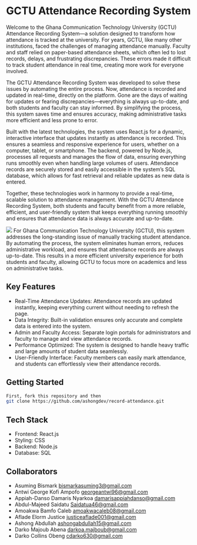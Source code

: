 # GCTU Attendance Recording System
Welcome to the Ghana Communication Technology University (GCTU) Attendance Recording System—a solution designed to transform how attendance is tracked at the university. For years, GCTU, like many other institutions, faced the challenges of managing attendance manually. Faculty and staff relied on paper-based attendance sheets, which often led to lost records, delays, and frustrating discrepancies. These errors made it difficult to track student attendance in real time, creating more work for everyone involved.

The GCTU Attendance Recording System was developed to solve these issues by automating the entire process. Now, attendance is recorded and updated in real-time, directly on the platform. Gone are the days of waiting for updates or fearing discrepancies—everything is always up-to-date, and both students and faculty can stay informed. By simplifying the process, this system saves time and ensures accuracy, making administrative tasks more efficient and less prone to error.

Built with the latest technologies, the system uses React.js for a dynamic, interactive interface that updates instantly as attendance is recorded. This ensures a seamless and responsive experience for users, whether on a computer, tablet, or smartphone. The backend, powered by Node.js, processes all requests and manages the flow of data, ensuring everything runs smoothly even when handling large volumes of users. Attendance records are securely stored and easily accessible in the system’s SQL database, which allows for fast retrieval and reliable updates as new data is entered.

Together, these technologies work in harmony to provide a real-time, scalable solution to attendance management. With the GCTU Attendance Recording System, both students and faculty benefit from a more reliable, efficient, and user-friendly system that keeps everything running smoothly and ensures that attendance data is always accurate and up-to-date.

![](https://media.licdn.com/dms/image/D4D12AQEL0Ssj4SMA6Q/article-cover_image-shrink_720_1280/0/1683547808301?e=2147483647&v=beta&t=ZQ8Lj-Srf2aVfTs9w1Ivx92x9pj0m1uN3hWmeQQk4a0)
For Ghana Communication Technology University (GCTU), this system addresses the long-standing issue of manually tracking student attendance. By automating the process, the system eliminates human errors, reduces administrative workload, and ensures that attendance records are always up-to-date. This results in a more efficient university experience for both students and faculty, allowing GCTU to focus more on academics and less on administrative tasks.

## Key Features
* Real-Time Attendance Updates: Attendance records are updated instantly, keeping everything current without needing to refresh the page.
* Data Integrity: Built-in validation ensures only accurate and complete data is entered into the system.
* Admin and Faculty Access: Separate login portals for administrators and faculty to manage and view attendance records.
* Performance Optimized: The system is designed to handle heavy traffic and large amounts of student data seamlessly.
* User-Friendly Interface: Faculty members can easily mark attendance, and students can effortlessly view their attendance records.

 ## Getting Started
```bash
First, fork this repository and then
git clone https://github.com/ashongdev/record-attendance.git

```
## Tech Stack
* Frontend: React.js
* Styling: CSS
* Backend: Node.js
* Database: SQL

## Collaborators
* Asuming Bismark bismarkasuming3@gmail.com
* Antwi George Kofi Ampofo georgeantwi96@gmail.com
* Appiah-Danso Damaris Nyarkoa damarisappiahdanso@gmail.com
* Abdul-Majeed Saidatu Saidatua46@gmail.com
* Amoakwa Bamfo Caleb amoakwacaleb08@gmail.com
* Aflade Elorm Justice justiceaflade001@gmail.com
* Ashong Abdullah ashongabdullah15@gmail.com
* Darko Majoub Abena darkoa.majboub@gmail.com
* Darko Collins Obeng cdarko630@gmail.com
